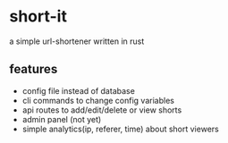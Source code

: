 # short-it
a simple url-shortener written in rust

## features
+ config file instead of database
+ cli commands to change config variables
+ api routes to add/edit/delete or view shorts
+ admin panel (not yet)
+ simple analytics(ip, referer, time) about short viewers